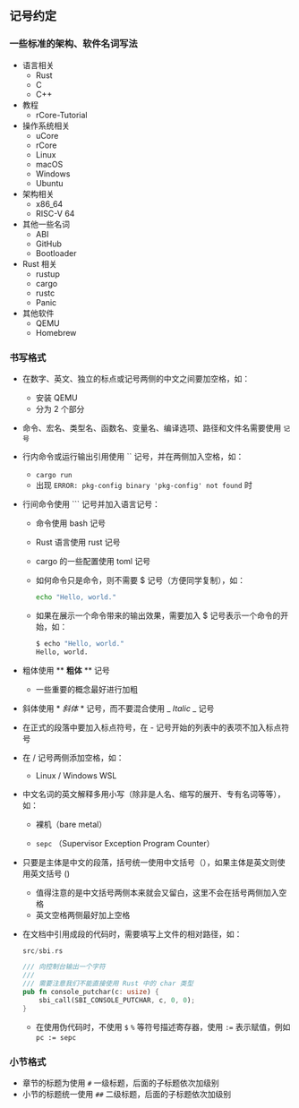 ## 记号约定

### 一些标准的架构、软件名词写法
- 语言相关
  - Rust
  - C
  - C++
- 教程
  - rCore-Tutorial
- 操作系统相关
  - uCore
  - rCore
  - Linux
  - macOS
  - Windows
  - Ubuntu
- 架构相关
  - x86_64
  - RISC-V 64
- 其他一些名词
  - ABI
  - GitHub
  - Bootloader
- Rust 相关
  - rustup
  - cargo
  - rustc
  - Panic
- 其他软件
  - QEMU
  - Homebrew

### 书写格式

- 在数字、英文、独立的标点或记号两侧的中文之间要加空格，如：

  - 安装 QEMU
  - 分为 2 个部分

- 命令、宏名、类型名、函数名、变量名、编译选项、路径和文件名需要使用 `记号`

- 行内命令或运行输出引用使用 \`\` 记号，并在两侧加入空格，如：

  - `cargo run`
  - 出现 `ERROR: pkg-config binary 'pkg-config' not found` 时

- 行间命令使用 \`\`\` 记号并加入语言记号：

  - 命令使用 bash 记号

  - Rust 语言使用 rust 记号

  - cargo 的一些配置使用 toml 记号

  - 如何命令只是命令，则不需要 $ 记号（方便同学复制），如：

    ```bash
    echo "Hello, world."
    ```

  - 如果在展示一个命令带来的输出效果，需要加入 $ 记号表示一个命令的开始，如：

    ```bash
    $ echo "Hello, world."
    Hello, world.
    ```

- 粗体使用 \*\* **粗体** \*\* 记号

  - 一些重要的概念最好进行加粗

- 斜体使用 \* *斜体* \* 记号，而不要混合使用 \_ _Italic_ \_ 记号

- 在正式的段落中要加入标点符号，在 - 记号开始的列表中的表项不加入标点符号

- 在 / 记号两侧添加空格，如：

  - Linux / Windows WSL

- 中文名词的英文解释多用小写（除非是人名、缩写的展开、专有名词等等），如：

  - 裸机（bare metal）

  - `sepc` （Supervisor Exception Program Counter）

- 只要是主体是中文的段落，括号统一使用中文括号（），如果主体是英文则使用英文括号 ()

  - 值得注意的是中文括号两侧本来就会又留白，这里不会在括号两侧加入空格
  - 英文空格两侧最好加上空格

- 在文档中引用成段的代码时，需要填写上文件的相对路径，如：

  ```rust
  src/sbi.rs
  
  /// 向控制台输出一个字符
  ///
  /// 需要注意我们不能直接使用 Rust 中的 char 类型
  pub fn console_putchar(c: usize) {
      sbi_call(SBI_CONSOLE_PUTCHAR, c, 0, 0);
  }
  ```

  - 在使用伪代码时，不使用 `$` `%` 等符号描述寄存器，使用 `:=` 表示赋值，例如 `pc := sepc`

### 小节格式

- 章节的标题为使用 `#` 一级标题，后面的子标题依次加级别
- 小节的标题统一使用 `##` 二级标题，后面的子标题依次加级别